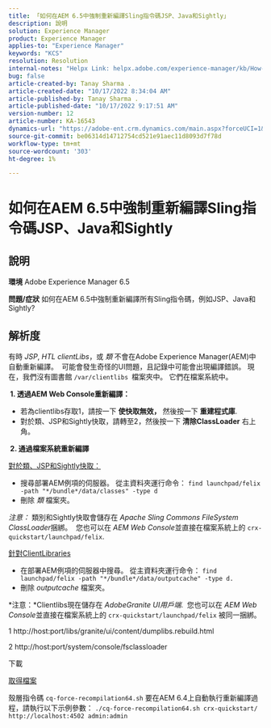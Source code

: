 ```yaml
---
title: 「如何在AEM 6.5中強制重新編譯Sling指令碼JSP、Java和Sightly」
description: 說明
solution: Experience Manager
product: Experience Manager
applies-to: "Experience Manager"
keywords: "KCS"
resolution: Resolution
internal-notes: "Helpx Link: helpx.adobe.com/experience-manager/kb/How-to-force-a-recompilation-of-all-Sling-scripts-jsps-java-sightly-on-AEM-6-4.html"
bug: false
article-created-by: Tanay Sharma .
article-created-date: "10/17/2022 8:34:04 AM"
article-published-by: Tanay Sharma .
article-published-date: "10/17/2022 9:17:51 AM"
version-number: 12
article-number: KA-16543
dynamics-url: "https://adobe-ent.crm.dynamics.com/main.aspx?forceUCI=1&pagetype=entityrecord&etn=knowledgearticle&id=3e907074-f64d-ed11-bba2-0022480868ff"
source-git-commit: be06314d14712754cd521e91aec11d8093d7f78d
workflow-type: tm+mt
source-wordcount: '303'
ht-degree: 1%

---
```


# 如何在AEM 6.5中強制重新編譯Sling指令碼JSP、Java和Sightly

## 說明

<b>環境</b>
Adobe Experience Manager 6.5


<b>問題/症狀</b>
如何在AEM 6.5中強制重新編譯所有Sling指令碼，例如JSP、Java和Sightly?


## 解析度


有時 *JSP*, *HTL clientLibs*，或 *類* 不會在Adobe Experience Manager(AEM)中自動重新編譯。  可能會發生奇怪的UI問題，且記錄中可能會出現編譯錯誤。 現在，我們沒有圖書館 `/var/clientlibs `檔案夾中。 它們在檔案系統中。

<b> 1. 透過AEM Web Console重新編譯：</b>

- 若為clientlibs存取1，請按一下 <b>使快取無效，</b> 然後按一下 <b>重建程式庫</b>.
- 對於類、JSP和Sightly快取，請轉至2，然後按一下 <b>清除ClassLoader</b> 右上角。


<b> 2. 通過檔案系統重新編譯</b>

<u>對於類、JSP和Sightly快取：</u>

- 搜尋部署AEM例項的伺服器。 從主資料夾運行命令： `find launchpad/felix -path "*/bundle*/data/classes" -type d`
- 刪除 *類* 檔案夾。


*注意：* 類別和Sightly快取會儲存在 *Apache Sling Commons FileSystem ClassLoader*&#x200B;捆綁。  您也可以在 *AEM Web Console*&#x200B;並直接在檔案系統上的 `crx-quickstart/launchpad/felix`.



<u>針對ClientLibraries</u>

- 在部署AEM例項的伺服器中搜尋。 從主資料夾運行命令： `find launchpad/felix -path "*/bundle*/data/outputcache" -type d.`
- 刪除 *outputcache* 檔案夾。


*注意：*Clientlibs現在儲存在 *AdobeGranite UI用戶端*.  您也可以在 *AEM Web Console*&#x200B;並直接在檔案系統上的 `crx-quickstart/launchpad/felix` 被同一捆綁。



1 http://host:port/libs/granite/ui/content/dumplibs.rebuild.html

2 http://host:port/system/console/fsclassloader



下載

[取得檔案](https://helpx.adobe.com/content/dam/help/en/experience-manager/kb/How-to-force-a-recompilation-of-all-Sling-scripts-jsps-java-sightly-on-AEM-6-4/_jcr_content/main-pars/download_section/download-1/cq-force-recompilation64.zip "cq-force-recompilation64.zip")

殼層指令碼 `cq-force-recompilation64.sh` 要在AEM 6.4上自動執行重新編譯過程，請執行以下示例參數： `./cq-force-recompilation64.sh crx-quickstart/ http://localhost:4502 admin:admin`
